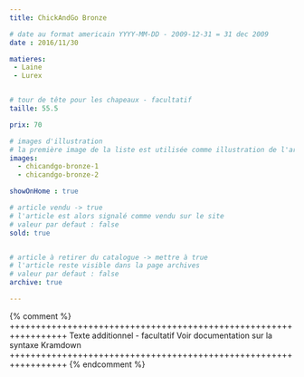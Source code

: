 ```yaml
---
title: ChickAndGo Bronze

# date au format americain YYYY-MM-DD - 2009-12-31 = 31 dec 2009
date : 2016/11/30

matieres:
 - Laine
 - Lurex


# tour de tête pour les chapeaux - facultatif
taille: 55.5

prix: 70

# images d'illustration
# la première image de la liste est utilisée comme illustration de l'article dans les pages de listing.
images:
  - chicandgo-bronze-1
  - chicandgo-bronze-2

showOnHome : true

# article vendu -> true
# l'article est alors signalé comme vendu sur le site
# valeur par defaut : false
sold: true


# article à retirer du catalogue -> mettre à true
# l'article reste visible dans la page archives
# valeur par defaut : false
archive: true

---
```

{% comment %} +++++++++++++++++++++++++++++++++++++++++++++++++++++++++++++++++
              Texte additionnel - facultatif
              Voir documentation sur la syntaxe Kramdown
+++++++++++++++++++++++++++++++++++++++++++++++++++++++++++++++++ {% endcomment %}
